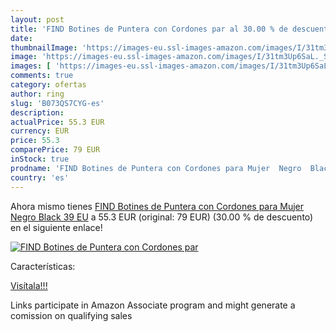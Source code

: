 ```yaml
---
layout: post
title: 'FIND Botines de Puntera con Cordones par al 30.00 % de descuento'
date: 
thumbnailImage: 'https://images-eu.ssl-images-amazon.com/images/I/31tm3Up6SaL._SL200_.jpg'
image: 'https://images-eu.ssl-images-amazon.com/images/I/31tm3Up6SaL._SL200_.jpg'
images: [ 'https://images-eu.ssl-images-amazon.com/images/I/31tm3Up6SaL._SL200_.jpg' ]
comments: true
category: ofertas
author: ring
slug: 'B073QS7CYG-es'
description:
actualPrice: 55.3 EUR
currency: EUR
price: 55.3
comparePrice: 79 EUR
inStock: true
prodname: 'FIND Botines de Puntera con Cordones para Mujer  Negro  Black   39 EU'
country: 'es'
---
```


Ahora mismo tienes [FIND Botines de Puntera con Cordones para Mujer  Negro  Black   39 EU](https://www.amazon.es/dp/B073QS7CYG/?tag=tolees-21) a 55.3 EUR (original: 79 EUR) (30.00 %  de descuento) en el siguiente enlace!

[![FIND Botines de Puntera con Cordones par](https://images-eu.ssl-images-amazon.com/images/I/31tm3Up6SaL._SL200_.jpg)](https://www.amazon.es/dp/B073QS7CYG/?tag=tolees-21)

Características:


[Visítala!!!](https://www.amazon.es/dp/B073QS7CYG/?tag=tolees-21)

Links participate in Amazon Associate program and might generate a comission on qualifying sales
